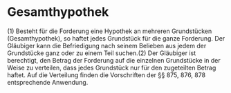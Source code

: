 # Gesamthypothek

(1) Besteht für die Forderung eine Hypothek an mehreren Grundstücken (Gesamthypothek), so haftet jedes Grundstück für die ganze Forderung. Der Gläubiger kann die Befriedigung nach seinem Belieben aus jedem der Grundstücke ganz oder zu einem Teil suchen.(2) Der Gläubiger ist berechtigt, den Betrag der Forderung auf die einzelnen Grundstücke in der Weise zu verteilen, dass jedes Grundstück nur für den zugeteilten Betrag haftet. Auf die Verteilung finden die Vorschriften der §§ 875, 876, 878 entsprechende Anwendung. 

